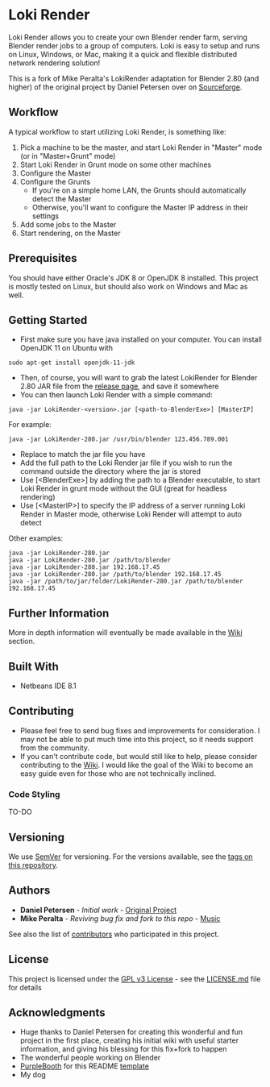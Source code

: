 # Loki Render

Loki Render allows you to create your own Blender render farm, serving Blender render jobs to a group of computers. Loki is easy to setup and runs on Linux, Windows, or Mac, making it a quick and flexible distributed network rendering solution!

This is a fork of Mike Peralta's LokiRender adaptation for Blender 2.80 (and higher) of the original project by Daniel Petersen over on [Sourceforge](https://sourceforge.net/projects/loki-render/). 

##	Workflow

A typical workflow to start utilizing Loki Render, is something like:

1. Pick a machine to be the master, and start Loki Render in "Master" mode (or in "Master+Grunt" mode)
2. Start Loki Render in Grunt mode on some other machines
3. Configure the Master
4. Configure the Grunts
	* If you're on a simple home LAN, the Grunts should automatically detect the Master
	* Otherwise, you'll want to configure the Master IP address in their settings
5. Add some jobs to the Master
6. Start rendering, on the Master

## Prerequisites

You should have either Oracle's JDK 8 or OpenJDK 8 installed. This project is mostly tested on Linux, but should also work on Windows and Mac as well.

## Getting Started

* First make sure you have java installed on your computer. You can install OpenJDK 11 on Ubuntu with 
```
sudo apt-get install openjdk-11-jdk
```
* Then, of course, you will want to grab the latest LokiRender for Blender 2.80 JAR file from the [release page](https://github.com/straaljager/loki-render/releases), and save it somewhere
* You can then launch Loki Render with a simple command:

```
java -jar LokiRender-<version>.jar [<path-to-BlenderExe>] [MasterIP]
```

For example:
```
java -jar LokiRender-280.jar /usr/bin/blender 123.456.789.001
```

* Replace <version> to match the jar file you have
* Add the full path to the Loki Render jar file if you wish to run the command outside the directory where the jar is stored
* Use [\<BlenderExe\>] by adding the path to a Blender executable, to start Loki Render in grunt mode without the GUI (great for headless rendering)
* Use [\<MasterIP\>] to specify the IP address of a server running Loki Render in Master mode, otherwise Loki Render will attempt to auto detect

Other examples:
```
java -jar LokiRender-280.jar
java -jar LokiRender-280.jar /path/to/blender
java -jar LokiRender-280.jar 192.168.17.45
java -jar LokiRender-280.jar /path/to/blender 192.168.17.45
java -jar /path/to/jar/folder/LokiRender-280.jar /path/to/blender 192.168.17.45
```

## Further Information

More in depth information will eventually be made available in the [Wiki](https://github.com/mikeperalta1/loki-render/wiki) section.

## Built With

* Netbeans IDE 8.1

## Contributing

* Please feel free to send bug fixes and improvements for consideration. I may not be able to put much time into this project, so it needs support from the community.
* If you can't contribute code, but would still like to help, please consider contributing to the [Wiki](https://github.com/mikeperalta1/loki-render/wiki).
I would like the goal of the Wiki to become an easy guide even for those who are not technically inclined.

###	Code Styling

TO-DO

## Versioning

We use [SemVer](http://semver.org/) for versioning. For the versions available, see the [tags on this repository](https://github.com/mikeperalta1/loki-render/tags). 

## Authors

* **Daniel Petersen** - *Initial work* - [Original Project](https://sourceforge.net/projects/loki-render/)
* **Mike Peralta** - *Reviving bug fix and fork to this repo* - [Music](http://MikePeralta.com/)

See also the list of [contributors](https://github.com/mikeperalta1/loki-render/contributors) who participated in this project.

## License

This project is licensed under the [GPL v3 License](https://www.gnu.org/licenses/gpl-3.0.en.html) - see the [LICENSE.md](LICENSE.md) file for details

## Acknowledgments

* Huge thanks to Daniel Petersen for creating this wonderful and fun project in the first place, creating his initial wiki with useful starter information, and giving his blessing for this fix+fork to happen
* The wonderful people working on Blender
* [PurpleBooth](https://gist.github.com/PurpleBooth/) for this README [template](https://gist.github.com/PurpleBooth/109311bb0361f32d87a2)
* My dog



